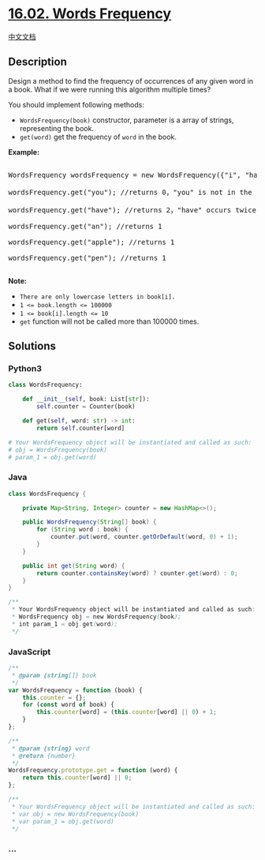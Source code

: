 # [16.02. Words Frequency](https://leetcode-cn.com/problems/words-frequency-lcci)

[中文文档](/lcci/16.02.Words%20Frequency/README.md)

## Description

<p>Design a method to find the frequency of occurrences of any given word in a book. What if we were running this algorithm multiple times?</p>

<p>You should implement following methods:</p>

<ul>
	<li><code>WordsFrequency(book)</code> constructor, parameter is a array of strings, representing the book.</li>
	<li><code>get(word)</code>&nbsp;get the frequency of <code>word</code> in the book.&nbsp;</li>
</ul>

<p><strong>Example: </strong></p>

<pre>

WordsFrequency wordsFrequency = new WordsFrequency({&quot;i&quot;, &quot;have&quot;, &quot;an&quot;, &quot;apple&quot;, &quot;he&quot;, &quot;have&quot;, &quot;a&quot;, &quot;pen&quot;});

wordsFrequency.get(&quot;you&quot;); //returns 0，&quot;you&quot; is not in the book

wordsFrequency.get(&quot;have&quot;); //returns 2，&quot;have&quot; occurs twice in the book

wordsFrequency.get(&quot;an&quot;); //returns 1

wordsFrequency.get(&quot;apple&quot;); //returns 1

wordsFrequency.get(&quot;pen&quot;); //returns 1

</pre>

<p><strong>Note: </strong></p>

<ul>
    <li><code>There are only lowercase letters in book[i].</code></li>
    <li><code>1 &lt;= book.length &lt;= 100000</code></li>
    <li><code>1 &lt;= book[i].length &lt;= 10</code></li>
    <li><code>get</code>&nbsp;function will not be called more than&nbsp;100000 times.</li>
</ul>

## Solutions

<!-- tabs:start -->

### **Python3**

```python
class WordsFrequency:

    def __init__(self, book: List[str]):
        self.counter = Counter(book)

    def get(self, word: str) -> int:
        return self.counter[word]

# Your WordsFrequency object will be instantiated and called as such:
# obj = WordsFrequency(book)
# param_1 = obj.get(word)
```

### **Java**

```java
class WordsFrequency {

    private Map<String, Integer> counter = new HashMap<>();

    public WordsFrequency(String[] book) {
        for (String word : book) {
            counter.put(word, counter.getOrDefault(word, 0) + 1);
        }
    }

    public int get(String word) {
        return counter.containsKey(word) ? counter.get(word) : 0;
    }
}

/**
 * Your WordsFrequency object will be instantiated and called as such:
 * WordsFrequency obj = new WordsFrequency(book);
 * int param_1 = obj.get(word);
 */
```

### **JavaScript**

```js
/**
 * @param {string[]} book
 */
var WordsFrequency = function (book) {
    this.counter = {};
    for (const word of book) {
        this.counter[word] = (this.counter[word] || 0) + 1;
    }
};

/**
 * @param {string} word
 * @return {number}
 */
WordsFrequency.prototype.get = function (word) {
    return this.counter[word] || 0;
};

/**
 * Your WordsFrequency object will be instantiated and called as such:
 * var obj = new WordsFrequency(book)
 * var param_1 = obj.get(word)
 */
```

### **...**

```

```

<!-- tabs:end -->
